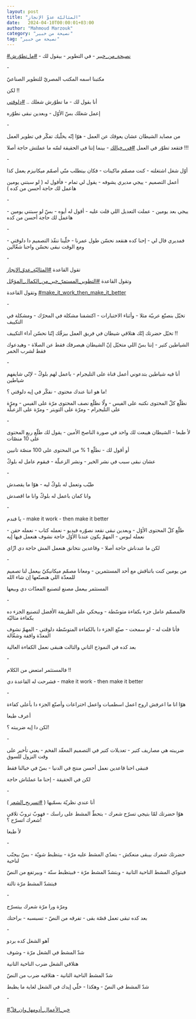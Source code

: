 ```yaml
---
layout: post
title: "المثاليّة عدوّ الإنجاز"
date:   2024-04-10T00:00:01+03:00
author: "Mahmoud Marzouk"
category: "نصيحة من خبير"
tag: "نصيحة من خبير"
---
```



[<u>\#نصيحة\_من\_خبير</u>](https://www.facebook.com/hashtag/%D9%86%D8%B5%D9%8A%D8%AD%D8%A9_%D9%85%D9%86_%D8%AE%D8%A8%D9%8A%D8%B1?__eep__=6&__cft__%5b0%5d=AZXZx56tjBTJW1THtEdLXmkOuFkUhlhY-tCZar-P_4ijJJENv2YGTPdgxfmxpxXAnCN7pGkSaAlNxUpvj9-QCxcZTJtzvCF_OA_wMjcbjXBgXPEHWC8auoGzBAMpXmsJ6SIVwKsLk96_5mhTE8wPnHuGweyuhQ0TSpMDkOpYxKpsfYdTnVm1NqurHIoVUlaNy0M&__tn__=*NK-R) -
في التطوير - بيقول لك -
[<u>\#ما\_تطوّرش</u>](https://www.facebook.com/hashtag/%D9%85%D8%A7_%D8%AA%D8%B7%D9%88%D9%91%D8%B1%D8%B4?__eep__=6&__cft__%5b0%5d=AZXZx56tjBTJW1THtEdLXmkOuFkUhlhY-tCZar-P_4ijJJENv2YGTPdgxfmxpxXAnCN7pGkSaAlNxUpvj9-QCxcZTJtzvCF_OA_wMjcbjXBgXPEHWC8auoGzBAMpXmsJ6SIVwKsLk96_5mhTE8wPnHuGweyuhQ0TSpMDkOpYxKpsfYdTnVm1NqurHIoVUlaNy0M&__tn__=*NK-R)

\-

مكتبنا اسمه المكتب المصريّ للتطوير الصناعيّ

لكن !!

أنا بقول لك - ما تطوّرش شغلك ..
[<u>\#دلوقتي</u>](https://www.facebook.com/hashtag/%D8%AF%D9%84%D9%88%D9%82%D8%AA%D9%8A?__eep__=6&__cft__%5b0%5d=AZXZx56tjBTJW1THtEdLXmkOuFkUhlhY-tCZar-P_4ijJJENv2YGTPdgxfmxpxXAnCN7pGkSaAlNxUpvj9-QCxcZTJtzvCF_OA_wMjcbjXBgXPEHWC8auoGzBAMpXmsJ6SIVwKsLk96_5mhTE8wPnHuGweyuhQ0TSpMDkOpYxKpsfYdTnVm1NqurHIoVUlaNy0M&__tn__=*NK-R)

إعمل شغلك بسّ الأوّل - وبعدين نبقى نطوّره

\-

من مصايد الشيطان عشان يعوقك عن العمل - هوّا إنّه يخلّيك
تفكّر في تطوير العمل

فتقعد تطوّر في العمل
[<u>\#في\_خيالك</u>](https://www.facebook.com/hashtag/%D9%81%D9%8A_%D8%AE%D9%8A%D8%A7%D9%84%D9%83?__eep__=6&__cft__%5b0%5d=AZXZx56tjBTJW1THtEdLXmkOuFkUhlhY-tCZar-P_4ijJJENv2YGTPdgxfmxpxXAnCN7pGkSaAlNxUpvj9-QCxcZTJtzvCF_OA_wMjcbjXBgXPEHWC8auoGzBAMpXmsJ6SIVwKsLk96_5mhTE8wPnHuGweyuhQ0TSpMDkOpYxKpsfYdTnVm1NqurHIoVUlaNy0M&__tn__=*NK-R) -
بينما إنتا في الحقيقة لسّه ما عملتش حاجة أصلا !!!

\-

أوّل شغل اشتغلته - كنت مصمّم ماكينات - فكان بيتطلب منّي
أصمّم ميكانيزم يعمل كذا

أعمل التصميم - ييجي مديري يشوفه - يقول لي تمام - فأقول
له ( لو سبتني يومين هاعمل لك حاجة أحسن من كده )

\-

ييجي بعد يومين - عملت التعديل اللي قلت عليه - أقول له
أيوه - بسّ لو سبتني يومين - هاعمل لك حاجة أحسن من كده

\-

فمديري قال لي - إحنا كده هنقعد نحسّن طول عمرنا - خلّينا
ننفّذ التصميم دا دلوقتي - ومع الوقت نبقى نحسّن واحنا شغّالين

\-

تقول القاعدة
[<u>\#المثاليّة\_عدوّ\_الإنجاز</u>](https://www.facebook.com/hashtag/%D8%A7%D9%84%D9%85%D8%AB%D8%A7%D9%84%D9%8A%D9%91%D8%A9_%D8%B9%D8%AF%D9%88%D9%91_%D8%A7%D9%84%D8%A5%D9%86%D8%AC%D8%A7%D8%B2?__eep__=6&__cft__%5b0%5d=AZXZx56tjBTJW1THtEdLXmkOuFkUhlhY-tCZar-P_4ijJJENv2YGTPdgxfmxpxXAnCN7pGkSaAlNxUpvj9-QCxcZTJtzvCF_OA_wMjcbjXBgXPEHWC8auoGzBAMpXmsJ6SIVwKsLk96_5mhTE8wPnHuGweyuhQ0TSpMDkOpYxKpsfYdTnVm1NqurHIoVUlaNy0M&__tn__=*NK-R)

وتقول القاعدة
[<u>\#التطوير\_المستمرّ\_خير\_من\_الكمال\_المؤجّل</u>](https://www.facebook.com/hashtag/%D8%A7%D9%84%D8%AA%D8%B7%D9%88%D9%8A%D8%B1_%D8%A7%D9%84%D9%85%D8%B3%D8%AA%D9%85%D8%B1%D9%91_%D8%AE%D9%8A%D8%B1_%D9%85%D9%86_%D8%A7%D9%84%D9%83%D9%85%D8%A7%D9%84_%D8%A7%D9%84%D9%85%D8%A4%D8%AC%D9%91%D9%84?__eep__=6&__cft__%5b0%5d=AZXZx56tjBTJW1THtEdLXmkOuFkUhlhY-tCZar-P_4ijJJENv2YGTPdgxfmxpxXAnCN7pGkSaAlNxUpvj9-QCxcZTJtzvCF_OA_wMjcbjXBgXPEHWC8auoGzBAMpXmsJ6SIVwKsLk96_5mhTE8wPnHuGweyuhQ0TSpMDkOpYxKpsfYdTnVm1NqurHIoVUlaNy0M&__tn__=*NK-R)

وتقول القاعدة
[<u>\#make\_it\_work\_then\_make\_it\_better</u>](https://www.facebook.com/hashtag/make_it_work_then_make_it_better?__eep__=6&__cft__%5b0%5d=AZXZx56tjBTJW1THtEdLXmkOuFkUhlhY-tCZar-P_4ijJJENv2YGTPdgxfmxpxXAnCN7pGkSaAlNxUpvj9-QCxcZTJtzvCF_OA_wMjcbjXBgXPEHWC8auoGzBAMpXmsJ6SIVwKsLk96_5mhTE8wPnHuGweyuhQ0TSpMDkOpYxKpsfYdTnVm1NqurHIoVUlaNy0M&__tn__=*NK-R)

\-

تخيّل بنصنّع عربيّة مثلا - وأثناء الاختبارات - اكتشفنا
مشكلة في المحرّك - ومشكلة في التكييف

تخيّل حضرتك إنّك هتلاقي شيطان في فريق العمل بيزقّك إنّنا
نحسّن آداء التكييف !!

الشياطين كتير - إنتا بسّ اللي متخيّل إنّ الشيطان هيصرفك فقط
عن الصلاة - وهيدعوك فقط لشرب الخمر

\-

أنا فيه شياطين بتدعوني أعمل قناة على التليجرام - باعمل
لهم بلوكّ - لإنّي شايفهم شياطين

ما هو انتا عندك محتوى - نفكّر في إيه دلوقتي ؟!

نطلّع كلّ المحتوى نكتبه على الفيس - ولّا نطلّع نصف المحتوى
مرّة على الفيس - ومرّة على التليجرام - ومرّة على التويتر - ومرّة على
الزعبلّة

\-

لأ طبعا - الشيطان هيبعت لك واحد في صورة الناصح الأمين -
يقول لك طلّع ربع المحتوى على 10 منصّات

أو أقول لك - نطلّع 1 % من المحتوى على 100 منصّة
تانيين

عشان نبقى سبب في نشر الخير - ونشر الزعبلّة - فبقوم عامل
له بلوكّ

\-

طيّب وتعمل له بلوكّ ليه - هوّا ما يقصدش

وانا كمان باعمل له بلوكّ وانا ما اقصدش

\-

يا فندم - make it work - then make it better

طلّع كلّ المحتوى الأوّل - وبعدين نبقى نقعد نصوّره فيديو -
نعمله كتاب - نعمله حقن - نعمله لبوس - المهمّ يكون عندنا الأوّل حاجة نشوف
هنعمل فيها إيه

لكن ما عندناش حاجة أصلا - وقاعدين نتخانق هنعمل المش حاجة
دي ازّاي

\-

من يومين كنت باتناقش مع أحد المستثمرين - ومعانا مصمّم
ميكانيكيّ بيعمل لنا تصميم للمعدّة اللي هنصنّعها إن شاء الله

المستثمر بيعمل مصنع لتصنيع المعدّات دي وبيعها

\-

فالمصمّم عامل جزء بكفاءة متوسّطة - وبيحكي على الطريقة
الأفضل لتصنيع الجزء ده بكفاءة مثاليّة

فأنا قلت له - لو سمحت - صنّع الجزء دا بالكفاءة المتوسّطة
دلوقتي - المهمّ نشوف المعدّة واقفة وشغّالة

بعد كده في النموذج التاني والتالت هنبقى نعمل الكفاءة
العالية

\-

فالمستثمر امتعض من الكلام !!

فشرحت له القاعدة دي - make it work - then make it
better

\-

هوّا انا ما اعرفش اروح اعمل اسطمبات واعمل اختراعات وأصنّع
الجزء دا بأعلى كفاءة

أعرف طبعا

لكن دا إيه ضريبته ؟!

\-

ضريبته هي مصاريف كتير - تعديلات كتير في التصميم المعقّد
الفخم - يعني تأخير على وقت النزول للسوق

فنبقى احنا قاعدين نعمل أحسن منتج في الدنيا - بسّ في
خيالنا فقط

لكن في الحقيقة - إحنا ما عملناش حاجة

\-

أنا عندي نظريّة بسمّيها (
[<u>\#تسريح\_الشعر</u>](https://www.facebook.com/hashtag/%D8%AA%D8%B3%D8%B1%D9%8A%D8%AD_%D8%A7%D9%84%D8%B4%D8%B9%D8%B1?__eep__=6&__cft__%5b0%5d=AZXZx56tjBTJW1THtEdLXmkOuFkUhlhY-tCZar-P_4ijJJENv2YGTPdgxfmxpxXAnCN7pGkSaAlNxUpvj9-QCxcZTJtzvCF_OA_wMjcbjXBgXPEHWC8auoGzBAMpXmsJ6SIVwKsLk96_5mhTE8wPnHuGweyuhQ0TSpMDkOpYxKpsfYdTnVm1NqurHIoVUlaNy0M&__tn__=*NK-R)
)

هوّا حضرتك لمّا بتيجي تسرّح شعرك - بتحطّ المشط على راسك -
فهوبّ تروبّ تلاقي شعرك اتسرّح ؟!

لأ طبعا

\-

حضرتك شعرك بيبقى منعكش - بتعدّي المشط عليه مرّة - بيتظبط
شويّة - بسّ بيجنّب لناحية

فبتودّي المشط الناحية التانية - وبتشدّ المشط مرّة - فبيتظبط
سنّة - وبيرتفع من النصّ

فبتشدّ المشط مرّة تالتة

\-

ومرّة ورا مرّة شعرك بيتسرّح

بعد كده تبقى تعمل قصّة بقى - تفرقه من النصّ - تسبسبه -
براحتك

\-

آهو الشغل كده بردو

شدّ المشط في الشغل مرّة - وشوف

هتلاقي الشغل ضرب الناحية التانية

شدّ المشط الناحية التانية - هتلاقيه ضرب من النصّ

شدّ المشط في النصّ - وهكذا - خلّي إيدك في الشغل لغاية ما
يظبط

\-

[<u>\#خير\_الأعمال\_أدومها\_وإن\_قلّ</u>](https://www.facebook.com/hashtag/%D8%AE%D9%8A%D8%B1_%D8%A7%D9%84%D8%A3%D8%B9%D9%85%D8%A7%D9%84_%D8%A3%D8%AF%D9%88%D9%85%D9%87%D8%A7_%D9%88%D8%A5%D9%86_%D9%82%D9%84%D9%91?__eep__=6&__cft__%5b0%5d=AZXZx56tjBTJW1THtEdLXmkOuFkUhlhY-tCZar-P_4ijJJENv2YGTPdgxfmxpxXAnCN7pGkSaAlNxUpvj9-QCxcZTJtzvCF_OA_wMjcbjXBgXPEHWC8auoGzBAMpXmsJ6SIVwKsLk96_5mhTE8wPnHuGweyuhQ0TSpMDkOpYxKpsfYdTnVm1NqurHIoVUlaNy0M&__tn__=*NK-R)
